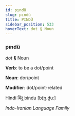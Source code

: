 ```yaml
---
id: pındü
slug: pındü
title: PINDÜ
sidebar_position: 533
hoverText: dot § Noun
---
```


### pındü

*dot* **§** Noun

**Verb**: to be a dot/point

**Noun**: dor/point

**Modifier**: dot/point-related

Hindi बिंदु bindu [bɪ̃n̪.d̪uː]

*Indo-Iranian Language Family*